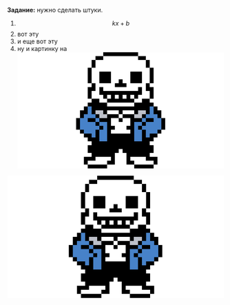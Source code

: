**Задание:** нужно сделать штуки.

1. $$ kx+b $$
2. вот эту 
3. и еще вот эту 
4. ну и картинку на ![task 4](files\task_pic.png)

![ДАРОВА](files\task_pic.png)